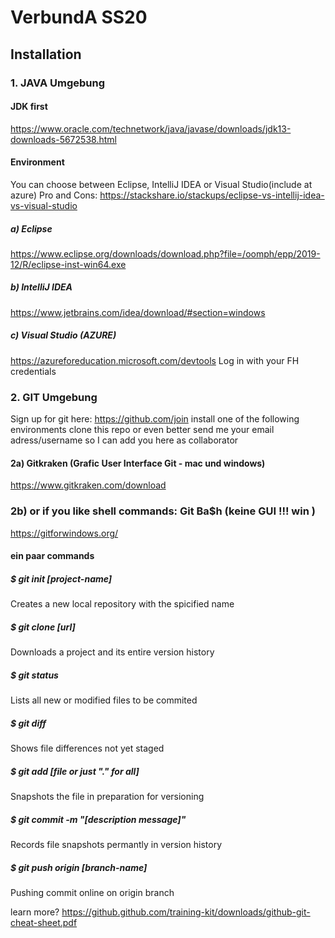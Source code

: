 # VerbundA SS20

## Installation 

### 1. JAVA Umgebung

#### JDK first
https://www.oracle.com/technetwork/java/javase/downloads/jdk13-downloads-5672538.html

#### Environment
You can choose between Eclipse, IntelliJ IDEA or Visual Studio(include at azure)
Pro and Cons: https://stackshare.io/stackups/eclipse-vs-intellij-idea-vs-visual-studio

##### a) Eclipse
https://www.eclipse.org/downloads/download.php?file=/oomph/epp/2019-12/R/eclipse-inst-win64.exe

##### b) IntelliJ IDEA
https://www.jetbrains.com/idea/download/#section=windows

##### c) Visual Studio (AZURE)
https://azureforeducation.microsoft.com/devtools
Log in with your FH credentials

### 2. GIT Umgebung
Sign up for git here: https://github.com/join
install one of the following environments
clone this repo or even better send me your email adress/username so I can add you here as collaborator

#### 2a) Gitkraken (Grafic User Interface Git - mac und windows)
https://www.gitkraken.com/download

### 2b) or if you like shell commands: Git Ba$h (keine GUI !!! win )
https://gitforwindows.org/

#### ein paar commands
##### $ git init [project-name]  
Creates a new local repository with the spicified name
##### $ git clone [url]
Downloads a project and its entire version history
##### $ git status
Lists all new or modified files to be commited
##### $ git diff
Shows file differences not yet staged
##### $ git add [file or just "." for all]
Snapshots the file in preparation for versioning
##### $ git commit -m "[description message]"
Records file snapshots permantly in version history
##### $ git push origin [branch-name]
Pushing commit online on origin branch

learn more? https://github.github.com/training-kit/downloads/github-git-cheat-sheet.pdf
